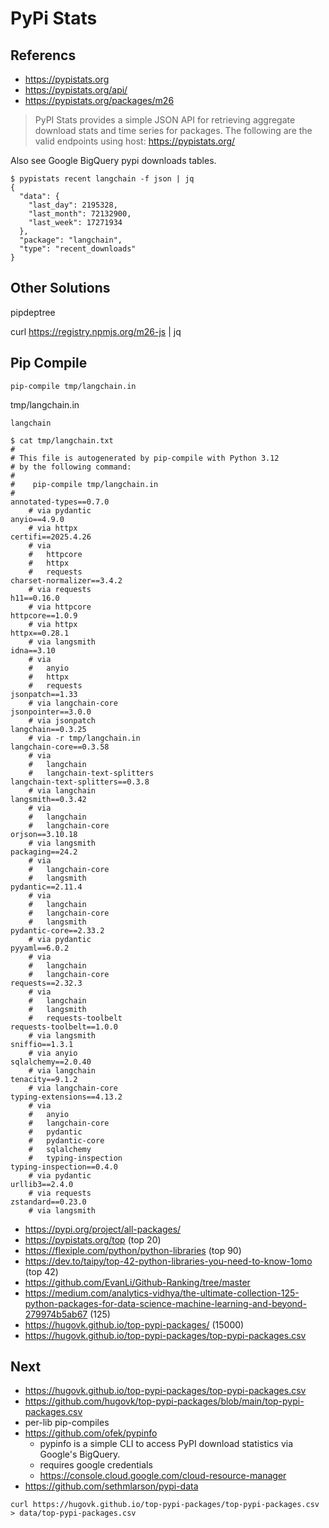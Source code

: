 # PyPi Stats

## Referencs

- https://pypistats.org
- https://pypistats.org/api/
- https://pypistats.org/packages/m26

> PyPI Stats provides a simple JSON API for retrieving aggregate download stats
> and time series for packages. The following are the valid endpoints using host: 
> https://pypistats.org/

Also see  Google BigQuery pypi downloads tables.

```
$ pypistats recent langchain -f json | jq
{
  "data": {
    "last_day": 2195328,
    "last_month": 72132900,
    "last_week": 17271934
  },
  "package": "langchain",
  "type": "recent_downloads"
}
```

## Other Solutions

pipdeptree

curl https://registry.npmjs.org/m26-js | jq


## Pip Compile

```
pip-compile tmp/langchain.in
```

tmp/langchain.in

```
langchain
```

```
$ cat tmp/langchain.txt
#
# This file is autogenerated by pip-compile with Python 3.12
# by the following command:
#
#    pip-compile tmp/langchain.in
#
annotated-types==0.7.0
    # via pydantic
anyio==4.9.0
    # via httpx
certifi==2025.4.26
    # via
    #   httpcore
    #   httpx
    #   requests
charset-normalizer==3.4.2
    # via requests
h11==0.16.0
    # via httpcore
httpcore==1.0.9
    # via httpx
httpx==0.28.1
    # via langsmith
idna==3.10
    # via
    #   anyio
    #   httpx
    #   requests
jsonpatch==1.33
    # via langchain-core
jsonpointer==3.0.0
    # via jsonpatch
langchain==0.3.25
    # via -r tmp/langchain.in
langchain-core==0.3.58
    # via
    #   langchain
    #   langchain-text-splitters
langchain-text-splitters==0.3.8
    # via langchain
langsmith==0.3.42
    # via
    #   langchain
    #   langchain-core
orjson==3.10.18
    # via langsmith
packaging==24.2
    # via
    #   langchain-core
    #   langsmith
pydantic==2.11.4
    # via
    #   langchain
    #   langchain-core
    #   langsmith
pydantic-core==2.33.2
    # via pydantic
pyyaml==6.0.2
    # via
    #   langchain
    #   langchain-core
requests==2.32.3
    # via
    #   langchain
    #   langsmith
    #   requests-toolbelt
requests-toolbelt==1.0.0
    # via langsmith
sniffio==1.3.1
    # via anyio
sqlalchemy==2.0.40
    # via langchain
tenacity==9.1.2
    # via langchain-core
typing-extensions==4.13.2
    # via
    #   anyio
    #   langchain-core
    #   pydantic
    #   pydantic-core
    #   sqlalchemy
    #   typing-inspection
typing-inspection==0.4.0
    # via pydantic
urllib3==2.4.0
    # via requests
zstandard==0.23.0
    # via langsmith
```


- https://pypi.org/project/all-packages/
- https://pypistats.org/top  (top 20)
- https://flexiple.com/python/python-libraries  (top 90)
- https://dev.to/taipy/top-42-python-libraries-you-need-to-know-1omo  (top 42)
- https://github.com/EvanLi/Github-Ranking/tree/master
- https://medium.com/analytics-vidhya/the-ultimate-collection-125-python-packages-for-data-science-machine-learning-and-beyond-279974b5ab67 (125)
- https://hugovk.github.io/top-pypi-packages/  (15000)
- https://hugovk.github.io/top-pypi-packages/top-pypi-packages.csv 


## Next

- https://hugovk.github.io/top-pypi-packages/top-pypi-packages.csv 
- https://github.com/hugovk/top-pypi-packages/blob/main/top-pypi-packages.csv
- per-lib pip-compiles
- https://github.com/ofek/pypinfo
  - pypinfo is a simple CLI to access PyPI download statistics via Google's BigQuery.
  - requires google credentials
  - https://console.cloud.google.com/cloud-resource-manager
- https://github.com/sethmlarson/pypi-data

```
curl https://hugovk.github.io/top-pypi-packages/top-pypi-packages.csv > data/top-pypi-packages.csv
```